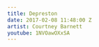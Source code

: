 ```yaml
---
title: Depreston
date: 2017-02-08 11:48:00 Z
artist: Courtney Barnett
youtube: 1NVOawOXxSA
---
```


